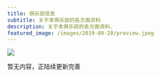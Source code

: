 ```yaml
---
title: 俱乐部信息 
subtitle: 关于本俱乐部的各方面资料
description: 关于本俱乐部的各方面资料.
featured_image: /images/2019-09-28/preview.jpeg
---
```


![](/images/2019-09-28/1.jpeg)

暂无内容，正陆续更新完善